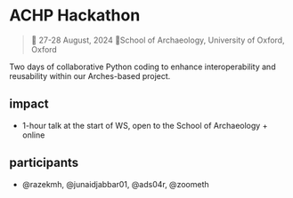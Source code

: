 # ACHP Hackathon
> 📅 27-28 August, 2024 📍School of Archaeology, University of Oxford, Oxford

Two days of collaborative Python coding to enhance interoperability and reusability within our Arches-based project.

## impact

* 1-hour talk at the start of WS, open to the School of Archaeology + online

## participants

* @razekmh, @junaidjabbar01, @ads04r, @zoometh